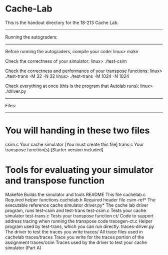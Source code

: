 # Cache-Lab

This is the handout directory for the 18-213 Cache Lab.

************************
Running the autograders:
************************

Before running the autograders, compile your code:
    linux> make

Check the correctness of your simulator:
    linux> ./test-csim

Check the correctness and performance of your transpose functions:
    linux> ./test-trans -M 32 -N 32
    linux> ./test-trans -M 1024 -N 1024

Check everything at once (this is the program that Autolab runs):
    linux> ./driver.py

******
Files:
******

# You will handing in these two files
csim.c                  Your cache simulator [You must create this file]
trans.c                 Your transpose function(s) [Starter version included]

# Tools for evaluating your simulator and transpose function
Makefile                Builds the simulator and tools
README                  This file
cachelab.c              Required helper functions
cachelab.h              Required header file
csim-ref*               The executable reference cache simulator
driver.py*              The cache lab driver program, runs test-csim and test-trans
test-csim.c             Tests your cache simulator
test-trans.c            Tests your transpose function
ct/                     Code to support address tracing when running the transpose code
tracegen-ct.c           Helper program used by test-trans, which you can run directly.
traces-driver.py        The driver to test the traces you write
traces/                 All trace files used in cachelab
traces/traces           Trace you write for the traces portion of the assignment
traces/csim             Traces used by the driver to test your cache simulator (Part A)
